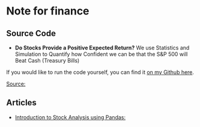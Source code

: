 
Note for finance
==
## Source Code

- **Do Stocks Provide a Positive Expected Return?**
We use Statistics and Simulation to Quantify how Confident we can be that the S&P 500 will Beat Cash (Treasury Bills)

If you would like to run the code yourself, you can find it  [on my Github here](https://github.com/yiuhyuk/Stocks_vs_Cash).

[Source:](https://towardsdatascience.com/do-stocks-provide-a-positive-expected-return-d21571e78ea4)

## Articles

- [Introduction to Stock Analysis using Pandas:](http://www.quantsbin.com/introduction-stock-analysis-pandas1/)
<!--stackedit_data:
eyJoaXN0b3J5IjpbMTcxODc1NzU2MywxNjYzODc0OTM2XX0=
-->
